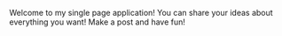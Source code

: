 Welcome to my single page application!
You can share your ideas about everything you want! 
Make a post and have fun!

